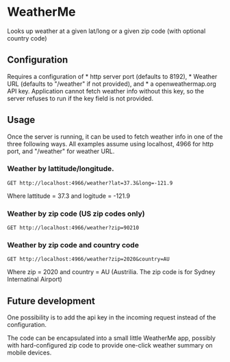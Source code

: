 # WeatherMe
Looks up weather at a given lat/long or a given zip code (with optional country code)

## Configuration

Requires a configuration of 
    * http server port (defaults to 8192), 
    * Weather URL (defaults to "/weather" if not provided), and 
    * a openweathermap.org API key. Application cannot fetch weather info without this key, so the server refuses to run if the key field is not provided.

## Usage

Once the server is running, it can be used to fetch weather info in one of the three following ways. All examples assume using localhost, 4966 for http port, and "/weather" for weather URL.

### Weather by lattitude/longitude.

    GET http://localhost:4966/weather?lat=37.3&long=-121.9

Where lattitude = 37.3 and logitude = -121.9

### Weather by zip code (US zip codes only)

    GET http://localhost:4966/weather?zip=90210

### Weather by zip code and country code 

    GET http://localhost:4966/weather?zip=2020&country=AU

Where zip = 2020 and country = AU (Austrilia. The zip code is for Sydney Internatinal Airport)

## Future development

One possibility is to add the api key in the incoming request instead of the configuration.

The code can be encapsulated into a small little WeatherMe app, possibly with hard-configured zip code to provide one-click weather summary on mobile devices.


